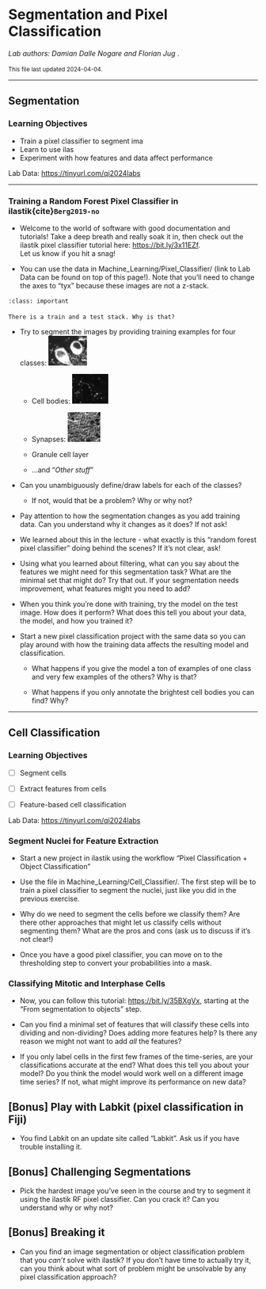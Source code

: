 # Segmentation and Pixel Classification 

*Lab authors: Damian Dalle Nogare and Florian Jug* . 

<small>This file last updated 2024-04-04.</small>

---

## **Segmentation** 

### Learning Objectives

- Train a pixel classifier to segment ima
- Learn to use ilas
- Experiment with how features and data affect performance

Lab Data: [<u>https://tinyurl.com/qi2024labs</u>](https://tinyurl.com/qi2024labs)

---

### Training a Random Forest Pixel Classifier in ilastik{cite}`Berg2019-no`

- Welcome to the world of software with good documentation and
  tutorials! Take a deep breath and really soak it in, then check out
  the ilastik pixel classifier tutorial here:
  [<u>https://bit.ly/3x11EZf</u>](https://bit.ly/3x11EZf).  
  Let us know if you hit a snag!

- You can use the data in Machine_Learning/Pixel_Classifier/ (link to
  Lab Data can be found on top of this page!). Note that you’ll need to
  change the axes to “tyx” because these images are not a z-stack.

```{admonition} Question
:class: important

There is a train and a test stack. Why is that?
 ```

- Try to segment the images by providing training examples for four
  classes: 
  <img src="images/lab04/image1.png" height="60px" />

  - Cell bodies: 
    <img src="images/lab04/image2.png" height="60px" />

  - Synapses: <img src="images/lab04/image3.png" height="60px" />

  - Granule cell layer

  - ...and “*Other stuff*”

- Can you unambiguously define/draw labels for each of the classes?  
  - If not, would that be a problem? Why or why not?

- Pay attention to how the segmentation changes as you add training
  data. Can you understand why it changes as it does? If not ask!

- We learned about this in the lecture - what exactly is this “random
  forest pixel classifier” doing behind the scenes? If it’s not clear,
  ask!

- Using what you learned about filtering, what can you say about the
  features we might need for this segmentation task? What are the
  minimal set that might do? Try that out. If your segmentation needs
  improvement, what features might you need to add?

- When you think you’re done with training, try the model on the test
  image. How does it perform? What does this tell you about your data,
  the model, and how you trained it?

- Start a new pixel classification project with the same data so you can
  play around with how the training data affects the resulting model and
  classification.

  - What happens if you give the model a ton of examples of one class
    and very few examples of the others? Why is that?

  - What happens if you only annotate the brightest cell bodies you can
    find? Why?

---

## **Cell Classification** 

### Learning Objectives

- [ ] Segment cells

- [ ] Extract features from cells

- [ ] Feature-based cell classification

Lab Data: [<u>https://tinyurl.com/qi2024labs</u>](https://tinyurl.com/qi2024labs)

### Segment Nuclei for Feature Extraction

- Start a new project in ilastik using the workflow “Pixel
  Classification + Object Classification”

- Use the file in Machine_Learning/Cell_Classifier/. The first step will
  be to train a pixel classifier to segment the nuclei, just like you
  did in the previous exercise.

- Why do we need to segment the cells before we classify them? Are there
  other approaches that might let us classify cells without segmenting
  them? What are the pros and cons (ask us to discuss if it’s not
  clear!)

- Once you have a good pixel classifier, you can move on to the
  thresholding step to convert your probabilities into a mask.

### Classifying Mitotic and Interphase Cells

- Now, you can follow this tutorial:
  [<u>https://bit.ly/35BXgVx</u>](https://bit.ly/35BXgVx), starting at
  the “From segmentation to objects” step.

- Can you find a minimal set of features that will classify these cells
  into dividing and non-dividing? Does adding more features help? Is
  there any reason we might not want to add *all* the features?

- If you only label cells in the first few frames of the time-series,
  are your classifications accurate at the end? What does this tell you
  about your model? Do you think the model would work well on a
  different image time series? If not, what might improve its
  performance on new data?

##  **\[Bonus\] Play with Labkit (pixel classification in Fiji)**

- You find Labkit on an update site called “Labkit”. Ask us if you have
  trouble installing it.

## **\[Bonus\] Challenging Segmentations**

- Pick the hardest image you’ve seen in the course and try to segment it
  using the ilastik RF pixel classifier. Can you crack it? Can you
  understand why or why not?

## **\[Bonus\] Breaking it**

- Can you find an image segmentation or object classification problem
  that you *can’t* solve with ilastik? If you don’t have time to
  actually try it, can you think about what sort of problem might be
  unsolvable by any pixel classification approach?
